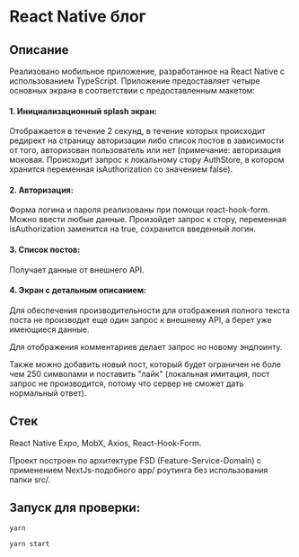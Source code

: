 # React Native блог

## Описание

 Реализовано мобильное приложение, разработанное на React Native с использованием TypeScript. Приложение предоставляет четыре основных экрана в соответствии с предоставленным макетом:

#### 1. Инициализационный splash экран:
  
  Отображается в течение 2 секунд, в течение которых происходит редирект на страницу авторизации либо список постов в зависимости от того, авторизован пользователь или нет (примечание: авторизация моковая. Происходит запрос к локальному стору AuthStore, в котором хранится переменная isAuthorization со значением false).

#### 2. Авторизация:

  Форма логина и пароля реализованы при помощи react-hook-form. Можно ввести любые данные. Произойдет запрос к стору, переменная isAuthorization заменится на true, сохранится введенный логин.

#### 3. Список постов:

Получает данные от внешнего API.

#### 4. Экран с детальным описанием:

Для обеспечения производительности для отображения полного текста поста не производит еще один запрос к внешнему API, а берет уже имеющиеся данные.

Для отображения комментариев делает запрос но новому эндпоинту.

Также можно добавить новый пост, который будет ограничен не боле чем 250 символами и поставить "лайк" (локальная имитация, пост запрос не производится, потому что сервер не сможет дать нормальный ответ).

##  Стек

React Native Expo, MobX, Axios, React-Hook-Form.

Проект построен по архитектуре FSD (Feature-Service-Domain) с применением NextJs-подобного app/ роутинга без использования папки src/.

## Запуск для проверки:

    yarn

    yarn start
